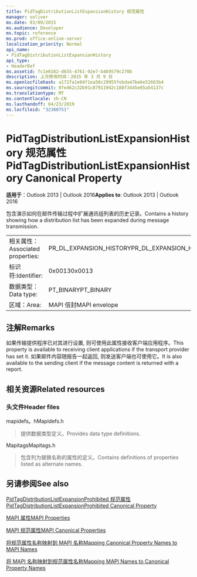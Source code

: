 ```yaml
---
title: PidTagDistributionListExpansionHistory 规范属性
manager: soliver
ms.date: 03/09/2015
ms.audience: Developer
ms.topic: reference
ms.prod: office-online-server
localization_priority: Normal
api_name:
- PidTagDistributionListExpansionHistory
api_type:
- HeaderDef
ms.assetid: fc1e0162-d655-4761-92e7-b469579c270b
description: 上次修改时间：2015 年 3 月 9 日
ms.openlocfilehash: a172fa1e04f1ea50c29955febda47be6e52663b4
ms.sourcegitcommit: 8fe462c32b91c87911942c188f3445e85a54137c
ms.translationtype: MT
ms.contentlocale: zh-CN
ms.lasthandoff: 04/23/2019
ms.locfileid: "32360751"
---
```

# <a name="pidtagdistributionlistexpansionhistory-canonical-property"></a><span data-ttu-id="c20a5-103">PidTagDistributionListExpansionHistory 规范属性</span><span class="sxs-lookup"><span data-stu-id="c20a5-103">PidTagDistributionListExpansionHistory Canonical Property</span></span>

  
  
<span data-ttu-id="c20a5-104">**适用于**：Outlook 2013 | Outlook 2016</span><span class="sxs-lookup"><span data-stu-id="c20a5-104">**Applies to**: Outlook 2013 | Outlook 2016</span></span> 
  
<span data-ttu-id="c20a5-105">包含演示如何在邮件传输过程中扩展通讯组列表的历史记录。</span><span class="sxs-lookup"><span data-stu-id="c20a5-105">Contains a history showing how a distribution list has been expanded during message transmission.</span></span> 
  
|||
|:-----|:-----|
|<span data-ttu-id="c20a5-106">相关属性：</span><span class="sxs-lookup"><span data-stu-id="c20a5-106">Associated properties:</span></span>  <br/> |<span data-ttu-id="c20a5-107">PR_DL_EXPANSION_HISTORY</span><span class="sxs-lookup"><span data-stu-id="c20a5-107">PR_DL_EXPANSION_HISTORY</span></span>  <br/> |
|<span data-ttu-id="c20a5-108">标识符:</span><span class="sxs-lookup"><span data-stu-id="c20a5-108">Identifier:</span></span>  <br/> |<span data-ttu-id="c20a5-109">0x0013</span><span class="sxs-lookup"><span data-stu-id="c20a5-109">0x0013</span></span>  <br/> |
|<span data-ttu-id="c20a5-110">数据类型：</span><span class="sxs-lookup"><span data-stu-id="c20a5-110">Data type:</span></span>  <br/> |<span data-ttu-id="c20a5-111">PT_BINARY</span><span class="sxs-lookup"><span data-stu-id="c20a5-111">PT_BINARY</span></span>  <br/> |
|<span data-ttu-id="c20a5-112">区域：</span><span class="sxs-lookup"><span data-stu-id="c20a5-112">Area:</span></span>  <br/> |<span data-ttu-id="c20a5-113">MAPI 信封</span><span class="sxs-lookup"><span data-stu-id="c20a5-113">MAPI envelope</span></span>  <br/> |
   
## <a name="remarks"></a><span data-ttu-id="c20a5-114">注解</span><span class="sxs-lookup"><span data-stu-id="c20a5-114">Remarks</span></span>

<span data-ttu-id="c20a5-115">如果传输提供程序已对其进行设置, 则可使用此属性接收客户端应用程序。</span><span class="sxs-lookup"><span data-stu-id="c20a5-115">This property is available to receiving client applications if the transport provider has set it.</span></span> <span data-ttu-id="c20a5-116">如果邮件内容随报告一起返回, 则发送客户端也可使用它。</span><span class="sxs-lookup"><span data-stu-id="c20a5-116">It is also available to the sending client if the message content is returned with a report.</span></span> 
  
## <a name="related-resources"></a><span data-ttu-id="c20a5-117">相关资源</span><span class="sxs-lookup"><span data-stu-id="c20a5-117">Related resources</span></span>

### <a name="header-files"></a><span data-ttu-id="c20a5-118">头文件</span><span class="sxs-lookup"><span data-stu-id="c20a5-118">Header files</span></span>

<span data-ttu-id="c20a5-119">mapidefs。h</span><span class="sxs-lookup"><span data-stu-id="c20a5-119">Mapidefs.h</span></span>
  
> <span data-ttu-id="c20a5-120">提供数据类型定义。</span><span class="sxs-lookup"><span data-stu-id="c20a5-120">Provides data type definitions.</span></span>
    
<span data-ttu-id="c20a5-121">Mapitags</span><span class="sxs-lookup"><span data-stu-id="c20a5-121">Mapitags.h</span></span>
  
> <span data-ttu-id="c20a5-122">包含列为替换名称的属性的定义。</span><span class="sxs-lookup"><span data-stu-id="c20a5-122">Contains definitions of properties listed as alternate names.</span></span>
    
## <a name="see-also"></a><span data-ttu-id="c20a5-123">另请参阅</span><span class="sxs-lookup"><span data-stu-id="c20a5-123">See also</span></span>



[<span data-ttu-id="c20a5-124">PidTagDistributionListExpansionProhibited 规范属性</span><span class="sxs-lookup"><span data-stu-id="c20a5-124">PidTagDistributionListExpansionProhibited Canonical Property</span></span>](pidtagdistributionlistexpansionprohibited-canonical-property.md)


[<span data-ttu-id="c20a5-125">MAPI 属性</span><span class="sxs-lookup"><span data-stu-id="c20a5-125">MAPI Properties</span></span>](mapi-properties.md)
  
[<span data-ttu-id="c20a5-126">MAPI 规范属性</span><span class="sxs-lookup"><span data-stu-id="c20a5-126">MAPI Canonical Properties</span></span>](mapi-canonical-properties.md)
  
[<span data-ttu-id="c20a5-127">将规范属性名称映射到 MAPI 名称</span><span class="sxs-lookup"><span data-stu-id="c20a5-127">Mapping Canonical Property Names to MAPI Names</span></span>](mapping-canonical-property-names-to-mapi-names.md)
  
[<span data-ttu-id="c20a5-128">将 MAPI 名称映射到规范属性名称</span><span class="sxs-lookup"><span data-stu-id="c20a5-128">Mapping MAPI Names to Canonical Property Names</span></span>](mapping-mapi-names-to-canonical-property-names.md)

